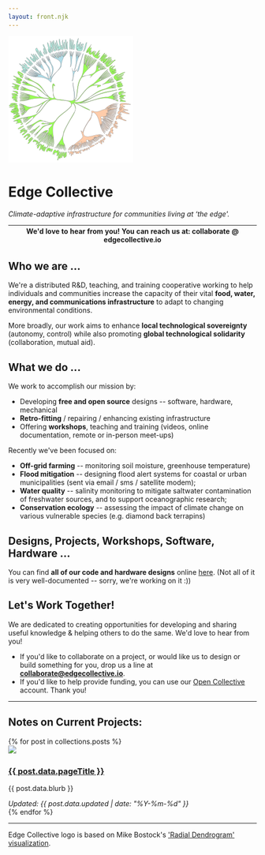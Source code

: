 ```yaml
---
layout: front.njk
---
```


<!--<img src="/img/edge_medium.png" id="profile_pic"/>-->

<div id='intro'>
<img src="/img/edge_flower_medium.png">


<h1> Edge Collective </h1>

*Climate-adaptive infrastructure for communities living at ‘the edge'.*

| We'd love to hear from you!  You can reach us at: **collaborate @ edgecollective.io** | 
|:--:|


<!-- <p><a href="http://edgecollective.io">edgecollective.io</a> | contact us at: collaborate @ edgecollective.io</p>-->


<h2> Who we are ... </h2>

We're a distributed R&D, teaching, and training cooperative working to help individuals and communities increase the capacity of their vital <b>food, water, energy, and communications infrastructure</b> to adapt to changing environmental conditions. 

More broadly, our work aims to enhance **local technological sovereignty** (autonomy, control) while also promoting **global technological solidarity** (collaboration, mutual aid).  

<h2> What we do ...</h2>

We work to accomplish our mission by:


- Developing <b>free and open source</b> designs -- software, hardware, mechanical
- **Retro-fitting** / repairing / enhancing existing infrastructure 
- Offering **workshops**, teaching and training (videos, online documentation, remote or in-person meet-ups)



<p> Recently we've been focused on:</p> 

- **Off-grid farming** -- monitoring soil moisture, greenhouse temperature)
- **Flood mitigation** -- designing flood alert systems for coastal or urban municipalities (sent via email / sms / satellite modem);
- **Water quality** -- salinity monitoring to mitigate saltwater contamination of freshwater sources, and to support oceanographic research;
- **Conservation ecology** -- assessing the impact of climate change on various vulnerable species (e.g. diamond back terrapins)

<h2> Designs, Projects, Workshops, Software, Hardware ... </h2>

You can find **all of our code and hardware designs** online [here](https://github.com/edgecollective). (Not all of it is very well-documented -- sorry, we're working on it :))


<h2>Let's Work Together!</h2>

We are dedicated to creating opportunities for developing and sharing useful knowledge & helping others to do the same. We'd love to hear from you!
<!--- If you'd like to help provide funding, you can <a href="/support">click here</a> to support our work. Thank you! -->
- If you'd like to collaborate on a project, or would like us to design or build something for you, drop us a line at **collaborate@edgecollective.io**.
- If you'd like to help provide funding, you can use our <a href="/support">Open Collective</a> account. Thank you!

<!--
<p>Funding goals: </p>

<ul>
	<b>Part-time developer</b> -- $3000 per month or less <b>CURRENT STATUS</b>
	<b>Full-time developer</b> -- $3,000 per month
</ul>
-->

</div>

-----

<h2> Notes on Current Projects:</h2>
<div class="posts-area">
{% for post in collections.posts %}
  <div class="post">
    <div class="post-contents">
      <div class="image">
        <a href="{{ post.url }}">
          <img src="{{ post.data.image }}"/>
        </a>
      </div>
      <div class="text">
        <h3><a href="{{ post.url }}">{{ post.data.pageTitle }}</a></h3>
        <p>{{ post.data.blurb }}</p>
        <em>Updated: {{ post.data.updated | date: "%Y-%m-%d" }}</em>
      </div>
    </div>
  </div>
{% endfor %}
</div>

-----

Edge Collective logo is based on Mike Bostock's ['Radial Dendrogram' visualization](https://observablehq.com/@d3/radial-dendrogram).